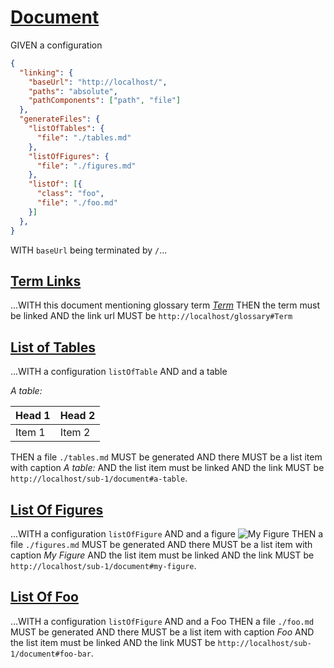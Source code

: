 # [Document](#document)

GIVEN a configuration

```json
{
  "linking": {
    "baseUrl": "http://localhost/",
    "paths": "absolute",
    "pathComponents": ["path", "file"]
  },
  "generateFiles": {
    "listOfTables": {
      "file": "./tables.md"
    },
    "listOfFigures": {
      "file": "./figures.md"
    },
    "listOf": [{
      "class": "foo",
      "file": "./foo.md"
    }]
  },
}
```

WITH `baseUrl` being terminated by `/`...

## [Term Links](#term-links)

...WITH this document mentioning glossary term *[Term][1]*
THEN the term must be linked
AND the link url MUST be `http://localhost/glossary#Term`

## [List of Tables](#list-of-tables)

...WITH a configuration `listOfTable`
AND and a table

*A table:*

<a id="a-table" class="table" title="A table" />

| Head 1 | Head 2 |
| ------ | ------ |
| Item 1 | Item 2 |

THEN a file `./tables.md` MUST be generated
AND there MUST be a list item with caption *A table:*
AND the list item must be linked
AND the link MUST be `http://localhost/sub-1/document#a-table`.

## [List Of Figures](#list-of-figures)

...WITH a configuration `listOfFigure`
AND and a figure <a id="my-figure" class="figure" title="My Figure"></a>![My Figure][2]
THEN a file `./figures.md` MUST be generated
AND there MUST be a list item with caption *My Figure*
AND the list item must be linked
AND the link MUST be `http://localhost/sub-1/document#my-figure`.

## [List Of Foo](#list-of-foo)

...WITH a configuration `listOfFigure`
AND and a <span id="foo-bar">Foo</span>
THEN a file `./foo.md` MUST be generated
AND there MUST be a list item with caption *Foo*
AND the list item must be linked
AND the link MUST be `http://localhost/sub-1/document#foo-bar`.

[1]: http://localhost/glossary#term "Term definition."

[2]: ./not-found.png
